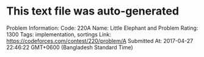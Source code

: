# This text file was auto-generated

Problem Information:
Code: 220A
Name: Little Elephant and Problem
Rating: 1300
Tags: implementation, sortings
Link: https://codeforces.com/contest/220/problem/A
Submitted At: 2017-04-27 22:46:22 GMT+0600 (Bangladesh Standard Time)